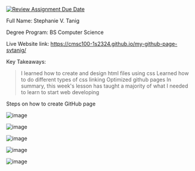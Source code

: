 [![Review Assignment Due Date](https://classroom.github.com/assets/deadline-readme-button-24ddc0f5d75046c5622901739e7c5dd533143b0c8e959d652212380cedb1ea36.svg)](https://classroom.github.com/a/GeX447Qt)


Full Name: Stephanie V. Tanig

Degree Program: BS Computer Science

Live Website link: https://cmsc100-1s2324.github.io/my-github-page-svtanig/

Key Takeaways:
>I learned how to create and design html files using css
>Learned how to do different types of css linking
>Optimized github pages
>In summary, this week's lesson has taught a majority of what I needed to learn to start web developing

Steps on how to create GitHub page

![image](https://github.com/CMSC100-1S2324/my-github-page-svtanig/assets/100903195/e4975775-26a1-4c6c-bba4-ffd0acfb62f6)

![image](https://github.com/CMSC100-1S2324/my-github-page-svtanig/assets/100903195/4c8c5a40-9f9d-452f-8acb-a3601190a761)

![image](https://github.com/CMSC100-1S2324/my-github-page-svtanig/assets/100903195/02a8815e-4bb7-4219-8584-3771b3c54b18)

![image](https://github.com/CMSC100-1S2324/my-github-page-svtanig/assets/100903195/19230bc6-c7fa-4736-817e-f0e1b6b95c9b)

![image](https://github.com/CMSC100-1S2324/my-github-page-svtanig/assets/100903195/9537313b-db68-4b18-bf2e-a91987ee3464)
